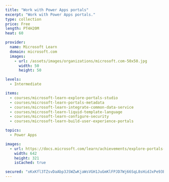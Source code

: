 ```yaml
---
title: "Work with Power Apps portals"
excerpt: "Work with Power Apps portals."
type: collection
price: Free
length: PT4H20M
heat: 60

provider:
  name: Microsoft Learn
  domain: microsoft.com
  images:
    - url: /assets/images/organizations/microsoft.com-50x50.jpg
      width: 50
      height: 50

levels:
  - Intermediate

items:
  - courses/microsoft-learn-explore-portals-studio
  - courses/microsoft-learn-portals-metadata
  - courses/microsoft-learn-integrate-common-data-service
  - courses/microsoft-learn-liquid-template-language
  - courses/microsoft-learn-configure-security
  - courses/microsoft-learn-build-user-experience-portals

topics:
  - Power Apps

images:
  - url: https://docs.microsoft.com/learn/achievements/explore-portals-studio-social.png
    width: 642
    height: 321
    isCached: true

secured: "xKxKfl3TZsvDaAbp3JSWZwKjaWsVGH1JuGmKlFPJD7Wj66SqL8sHidJxPe93EZzVbFQBJKfMUek0XCnu/gsmy93XxKL6NANv2BFFtVwIf1w6ClNATs1AeHc5ueJrp60uaTuTv7gTfz/bacB+4qeM0TCb7fYYwPK5oAo1nPxTYddm/eQZ8eHlsv72uE03XSwmkboqAsHhJzspaIZVaUUz8gcofZM12k+QB60KFI3zxwsGKGlKsFB2PKrYgKuIDjprQZDLo+W7PK+whSOL03XN46zWOn4lpGCtCeHqlsSar21pXMdP+jD8qaDBxHbeTV+T/6ZA5BdDBguCdZy1SJleBkoB6j7RQWLxpMoaTz6hmAs=;qIvYDj3y/vVxlRK614yYnw=="
---
```


